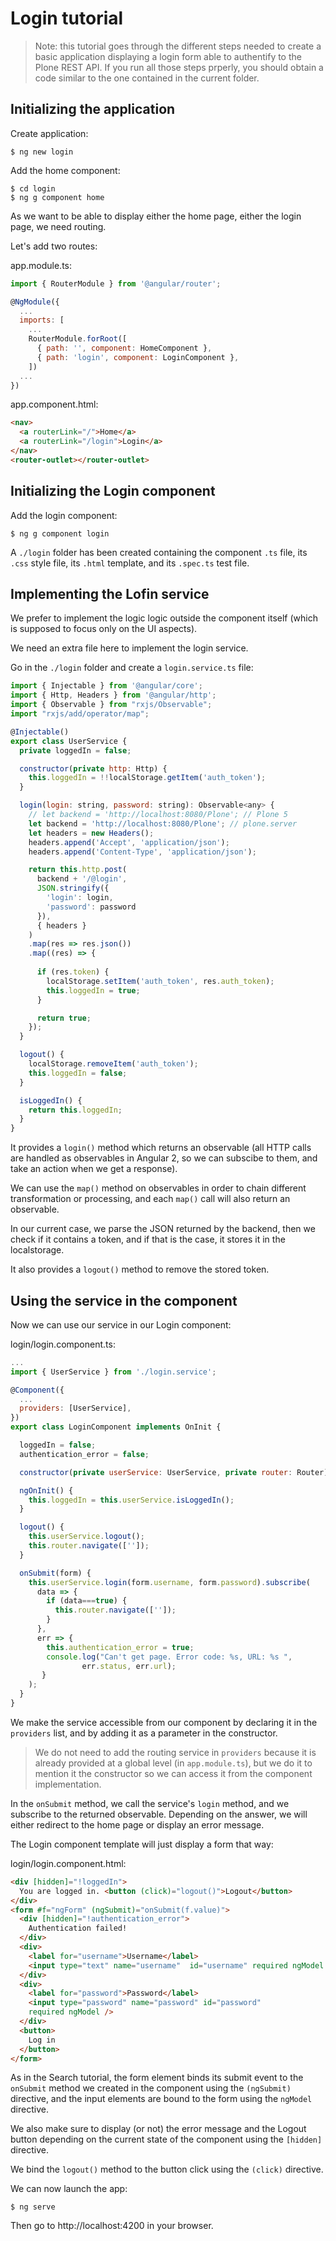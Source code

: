 # Login tutorial

> Note: this tutorial goes through the different steps needed to create a basic application displaying a login form able to authentify to the Plone REST API. If you run all those steps prperly, you should obtain a code similar to the one contained in the current folder.

## Initializing the application

Create application:
```
$ ng new login
```

Add the home component:
```
$ cd login
$ ng g component home
```

As we want to be able to display either the home page, either the login page, we need routing.

Let's add two routes:

app.module.ts:

```javascript
import { RouterModule } from '@angular/router';

@NgModule({
  ...
  imports: [
    ...
    RouterModule.forRoot([
      { path: '', component: HomeComponent },
      { path: 'login', component: LoginComponent },
    ])
  ...
})
```

app.component.html:
```html
<nav>
  <a routerLink="/">Home</a>
  <a routerLink="/login">Login</a>
</nav>
<router-outlet></router-outlet>
```

## Initializing the Login component

Add the login component:
```
$ ng g component login
```

A `./login` folder has been created containing the component `.ts` file, its `.css` style file, its `.html` template, and its `.spec.ts` test file.

## Implementing the Lofin service
We prefer to implement the logic logic outside the component itself (which is supposed to focus only on the UI aspects).

We need an extra file here to implement the login service.

Go in the `./login` folder and create a `login.service.ts` file:

```javascript
import { Injectable } from '@angular/core';
import { Http, Headers } from '@angular/http';
import { Observable } from "rxjs/Observable";
import "rxjs/add/operator/map";

@Injectable()
export class UserService {
  private loggedIn = false;

  constructor(private http: Http) {
    this.loggedIn = !!localStorage.getItem('auth_token');
  }

  login(login: string, password: string): Observable<any> {
    // let backend = 'http://localhost:8080/Plone'; // Plone 5
    let backend = 'http://localhost:8080/Plone'; // plone.server
    let headers = new Headers();
    headers.append('Accept', 'application/json');
    headers.append('Content-Type', 'application/json');

    return this.http.post(
      backend + '/@login',
      JSON.stringify({
        'login': login,
        'password': password
      }),
      { headers }
    )
    .map(res => res.json())
    .map((res) => {
 
      if (res.token) {
        localStorage.setItem('auth_token', res.auth_token);
        this.loggedIn = true;
      }

      return true;
    });
  }

  logout() {
    localStorage.removeItem('auth_token');
    this.loggedIn = false;
  }

  isLoggedIn() {
    return this.loggedIn;
  }
}
```

It provides a `login()` method which returns an observable (all HTTP calls are handled as observables in Angular 2, so we can subscibe to them, and take an action when we get a response).

We can use the `map()` method on observables in order to chain different transformation or processing, and each `map()` call will also return an observable.

In our current case, we parse the JSON returned by the backend, then we check if it contains a token, and if that is the case, it stores it in the localstorage.

It also provides a `logout()` method to remove the stored token.

## Using the service in the component

Now we can use our service in our Login component:

login/login.component.ts:
```javascript
...
import { UserService } from './login.service';

@Component({
  ...
  providers: [UserService],
})
export class LoginComponent implements OnInit {

  loggedIn = false;
  authentication_error = false;

  constructor(private userService: UserService, private router: Router) {}

  ngOnInit() {
    this.loggedIn = this.userService.isLoggedIn();
  }

  logout() {
    this.userService.logout();
    this.router.navigate(['']);
  }

  onSubmit(form) {
    this.userService.login(form.username, form.password).subscribe(
      data => {
        if (data===true) {
          this.router.navigate(['']);
        }
      },
      err => {
        this.authentication_error = true;
        console.log("Can't get page. Error code: %s, URL: %s ",
                err.status, err.url);
       }
    );
  }
}
```

We make the service accessible from our component by declaring it in the `providers` list, and by adding it as a parameter in the constructor.

> We do not need to add the routing service in `providers` because it is already provided at a global level (in `app.module.ts`), but we do it to mention it the constructor so we can access it from the component implementation.

In the `onSubmit` method, we call the service's `login` method, and we subscribe to the returned observable. Depending on the answer, we will either redirect to the home page or display an error message.

The Login component template will just display a form that way:

login/login.component.html:
```html
<div [hidden]="!loggedIn">
  You are logged in. <button (click)="logout()">Logout</button>
</div>
<form #f="ngForm" (ngSubmit)="onSubmit(f.value)">
  <div [hidden]="!authentication_error">
    Authentication failed!
  </div>
  <div>
    <label for="username">Username</label>
    <input type="text" name="username"  id="username" required ngModel />
  </div>
  <div>
    <label for="password">Password</label>
    <input type="password" name="password" id="password"
    required ngModel />
  </div>
  <button>
    Log in
  </button>
</form>
```

As in the Search tutorial, the form element binds its submit event to the `onSubmit` method we created in the component using the `(ngSubmit)` directive, and the input elements are bound to the form using the `ngModel` directive.

We also make sure to display (or not) the error message and the Logout button depending on the current state of the component using the `[hidden]` directive.

We bind the `logout()` method to the button click using the `(click)` directive.

We can now launch the app:

```
$ ng serve
```
Then go to http://localhost:4200 in your browser.